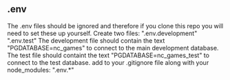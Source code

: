 ## .env

The .env files should be ignored and therefore if you clone this repo you will need to set these up yourself.
Create two files:
".env.development"
".env.test"
The development file should contain the text "PGDATABASE=nc_games" to connect to the main development database.
The test file should containt the text "PGDATABASE=nc_games_test" to connect to the test database.
add to your .gitignore file along with your node_modules:
".env.*"